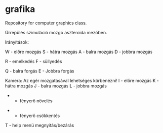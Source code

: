 # grafika
Repository for computer graphics class.

Ürrepülés szimuláció mozgó aszteroida mezőben.


Irányítások:

W - előre mozgás
S - hátra mozgás
A - balra mozgás
D - jobbra mozgás

R - emelkedés
F - süllyedés

Q - balra forgás
E - Jobbra forgás

Kamera: 
Az egér mozgatásával lehetséges körbenézni!
I - előre mozgás
K - hátra mozgás
J - balra mozgás
L - jobbra mozgás


+ - fényerő növelés
- - fényerő csökkentés

T - help menü megnyitás/bezárás
